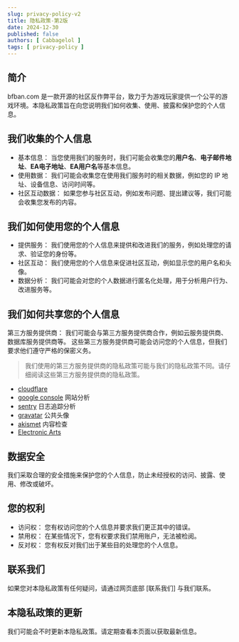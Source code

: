 ```yaml
---
slug: privacy-policy-v2
title: 隐私政策-第2版
date: 2024-12-30
published: false
authors: [ Cabbagelol ]
tags: [ privacy-policy ]
---
```


## 简介

bfban.com 是一款开源的社区反作弊平台，致力于为游戏玩家提供一个公平的游戏环境。本隐私政策旨在向您说明我们如何收集、使用、披露和保护您的个人信息。
<!-- truncate -->

## 我们收集的个人信息

* 基本信息： 当您使用我们的服务时，我们可能会收集您的**用户名**、**电子邮件地址**、**EA电子地址**、**EA用户名**等基本信息。
* 使用数据： 我们可能会收集您在使用我们服务时的相关数据，例如您的 IP 地址、设备信息、访问时间等。
* 社区互动数据： 如果您参与社区互动，例如发布问题、提出建议等，我们可能会收集您发布的内容。 

## 我们如何使用您的个人信息

* 提供服务： 我们使用您的个人信息来提供和改进我们的服务，例如处理您的请求、验证您的身份等。
* 社区互动： 我们使用您的个人信息来促进社区互动，例如显示您的用户名和头像。
* 数据分析： 我们可能会对您的个人数据进行匿名化处理，用于分析用户行为、改进服务等。

## 我们如何共享您的个人信息

第三方服务提供商： 我们可能会与第三方服务提供商合作，例如云服务提供商、数据库服务提供商等。 这些第三方服务提供商可能会访问您的个人信息，但我们要求他们遵守严格的保密义务。

> 我们使用的第三方服务提供商的隐私政策可能与我们的隐私政策不同。请仔细阅读这些第三方服务提供商的隐私政策。

* [cloudflare](https://www.cloudflare.com/privacypolicy/)
* [google console](https://policies.google.com/privacy) 网站分析
* [sentry](https://sentry.io/privacy/) 日志追踪分析
* [gravatar](https://automattic.com/privacy/) 公共头像
* [akismet](https://akismet.com/privacy/) 内容检查
* [Electronic Arts](https://www.ea.com/legal/privacy-portal)

## 数据安全

我们采取合理的安全措施来保护您的个人信息，防止未经授权的访问、披露、使用、修改或破坏。

## 您的权利

* 访问权： 您有权访问您的个人信息并要求我们更正其中的错误。
* 禁用权： 在某些情况下，您有权要求我们禁用账户，无法被检阅。
* 反对权： 您有权反对我们出于某些目的处理您的个人信息。

## 联系我们

如果您对本隐私政策有任何疑问，请通过网页底部 [联系我们] 与我们联系。

## 本隐私政策的更新

我们可能会不时更新本隐私政策。请定期查看本页面以获取最新信息。
